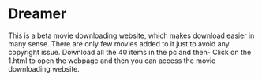 # Dreamer
This is a beta movie downloading website, which makes download easier in many sense. 
There are only few movies added to it just to avoid any copyright issue.
Download all the 40 items in the pc and then-
Click on the 1.html to open the webpage and then you can access the movie downloading website.
